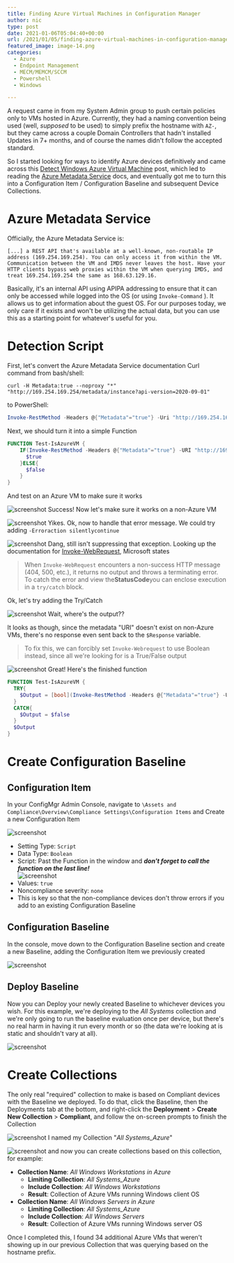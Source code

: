 ```yaml
---
title: Finding Azure Virtual Machines in Configuration Manager
author: nic
type: post
date: 2021-01-06T05:04:40+00:00
url: /2021/01/05/finding-azure-virtual-machines-in-configuration-manager/
featured_image: image-14.png
categories:
  - Azure
  - Endpoint Management
  - MECM/MEMCM/SCCM
  - Powershell
  - Windows

---
```

A request came in from my System Admin group to push certain policies only to VMs hosted in Azure. Currently, they had a naming convention being used (well, _supposed_ to be used) to simply prefix the hostname with `AZ-`, but they came across a couple Domain Controllers that hadn't installed Updates in 7+ months, and of course the names didn't follow the accepted standard.

So I started looking for ways to identify Azure devices definitively and came across this [Detect Windows Azure Virtual Machine](https://gallery.technet.microsoft.com/scriptcenter/Detect-Windows-Azure-aed06d51) post, which led to reading the [Azure Metadata Service](https://docs.microsoft.com/azure/virtual-machines/linux/instance-metadata-service) docs, and eventually got me to turn this into a Configuration Item / Configuration Baseline and subsequent Device Collections.
                    
# Azure Metadata Service

Officially, the Azure Metadata Service is:

`[...] a REST API that's available at a well-known, non-routable IP address (169.254.169.254). You can only access it from within the VM. Communication between the VM and IMDS never leaves the host. Have your HTTP clients bypass web proxies within the VM when querying IMDS, and treat 169.254.169.254 the same as 168.63.129.16.`

Basically, it's an internal API using APIPA addressing to ensure that it can only be accessed while logged into the OS (or using  `Invoke-Command` ). It allows us to get information about the guest OS. For our purposes today, we only care if it exists and won't be utilizing the actual data, but you can use this as a starting point for whatever's useful for you.

# Detection Script

First, let's convert the Azure Metadata Service documentation Curl command from bash/shell:
                    
```shell
curl -H Metadata:true --noproxy "*" "http://169.254.169.254/metadata/instance?api-version=2020-09-01"
```
                    
to PowerShell:

```powershell
Invoke-RestMethod -Headers @{"Metadata"="true"} -Uri "http://169.254.169.254/metadata/instance/compute?api-version=2018-10-01"
```
                    
Next, we should turn it into a simple Function

```powershell
FUNCTION Test-IsAzureVM {
    IF(Invoke-RestMethod -Headers @{"Metadata"="true"} -URI "http://169.254.169.254/metadata/instance/compute?api-version=2017-08-01"){
      $true
    }ELSE{
      $false
    }
}
```

And test on an Azure VM to make sure it works

![screenshot](image-14-1024x332.png)
Success!
Now let's make sure it works on a non-Azure VM

![screenshot](Snag_233efd31-1024x321.png)
Yikes. Ok, now to handle that error message. We could try adding  `-Erroraction silentlycontinue` 

![screenshot](Snag_234114b7-1024x276.png)
Dang, still isn't suppressing that exception.
Looking up the documentation for [Invoke-WebRequest](https://docs.microsoft.com/powershell/module/microsoft.powershell.utility/invoke-webrequest?view=powershell-7.1#example-7--catch-non-success-messages-from-invoke-webrequest), Microsoft states

> When `Invoke-WebRequest` encounters a non-success HTTP message (404, 500, etc.), it returns no output and throws a terminating error. To catch the error and view the**StatusCode**you can enclose execution in a `try/catch` block.

Ok, let's try adding the Try/Catch

![screenshot](Snag_23486006-1024x241.png)
Wait, where's the output??

It looks as though, since the metadata "URI" doesn't exist on non-Azure VMs, there's no response even sent back to the  `$Response`  variable.

> To fix this, we can forcibly set  `Invoke-Webrequest`  to use Boolean instead, since all we're looking for is a True/False output

![screenshot](Snag_234d2101-1024x262.png)
Great! Here's the finished function

```powershell
FUNCTION Test-IsAzureVM {
  TRY{
    $Output = [bool](Invoke-RestMethod -Headers @{"Metadata"="true"} -URI "http://169.254.169.254/metadata/instance/compute?api-version=2017-08-01")
  }
  CATCH{
    $Output = $false
  }
  $Output
}
```
                    
# Create Configuration Baseline
                    
## Configuration Item

In your ConfigMgr Admin Console, navigate to  `\Assets and Compliance\Overview\Compliance Settings\Configuration Items`  and Create a new Configuration Item

![screenshot](Snag_2366eb5c-968x1024.png)

* Setting Type:  `Script` 
* Data Type:  `Boolean` 
* Script: Past the Function in the window and ***don't forget to call the function on the last line!***  
![screenshot](Snag_23698fff.png)
* Values:  `true` 
* Noncompliance severity:  `none`
* This is key so that the non-compliance devices don't throw errors if you add to an existing Configuration Baseline

## Configuration Baseline

In the console, move down to the Configuration Baseline section and create a new Baseline, adding the Configuration Item we previously created

![screenshot](image-15.png)

## Deploy Baseline

Now you can Deploy your newly created Baseline to whichever devices you wish. For this example, we're deploying to the *All Systems* collection and we're only going to run the baseline evaluation once per device, but there's no real harm in having it run every month or so (the data we're looking at is static and shouldn't vary at all).

![screenshot](image-17-1024x640.png)

# Create Collections

The only real "required" collection to make is based on Compliant devices with the Baseline we deployed. To do that, click the Baseline, then the Deployments tab at the bottom, and right-click the **Deployment** > **Create New Collection** > **Compliant**, and follow the on-screen prompts to finish the Collection

![screenshot](image-18.png)
I named my Collection "*All Systems_Azure*"

![screenshot](image-19.png)
and now you can create collections based on this collection, for example:

* **Collection Name**: *All Windows Workstations in Azure*
  * **Limiting Collection**: *All Systems_Azure*
  * **Include Collection**: *All Windows Workstations*
  * **Result**: Collection of Azure VMs running Windows client OS
* **Collection Name**: *All Windows Servers in Azure*
  * **Limiting Collection**: *All Systems_Azure*
  * **Include Collection**: *All Windows Servers*
  * **Result**: Collection of Azure VMs running Windows server OS

Once I completed this, I found 34 additional Azure VMs that weren't showing up in our previous Collection that was querying based on the hostname prefix.
